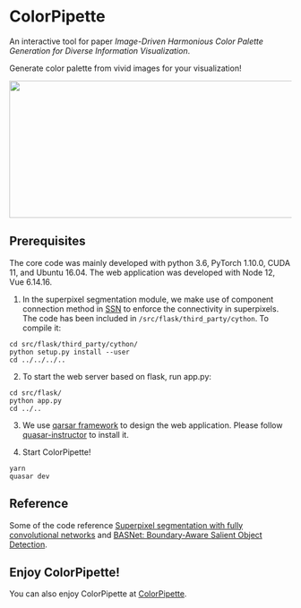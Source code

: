 # ColorPipette

An interactive tool for paper *Image-Driven Harmonious Color Palette Generation for Diverse Information Visualization*.

Generate color palette from vivid images for your visualization!

<img src="https://i.postimg.cc/X71zZt1S/image.png" width=550 height=245>

## Prerequisites
The core code was mainly developed with python 3.6, PyTorch 1.10.0, CUDA 11, and Ubuntu 16.04.
The web application was developed with Node 12, Vue 6.14.16.

1. In the superpixel segmentation module, we make use of component connection method in [SSN](http://github.com/NVlabs/ssn_superpixels) to enforce the connectivity in superpixels. The code has been included in ```/src/flask/third_party/cython```. To compile it:
```
cd src/flask/third_party/cython/
python setup.py install --user
cd ../../../..
```

2. To start the web server based on flask, run app.py:
```
cd src/flask/
python app.py
cd ../..
```

3. We use [qarsar framework](https://quasar.dev/) to design the web application. Please follow [quasar-instructor](https://quasar.dev/start/quasar-cli) to install it.

4. Start ColorPipette!
```
yarn
quasar dev
```

## Reference
Some of the code reference [Superpixel segmentation with fully convolutional networks](https://github.com/fuy34/superpixel_fcn) and [BASNet: Boundary-Aware Salient Object Detection](https://github.com/xuebinqin/BASNet).

## Enjoy ColorPipette!
You can also enjoy ColorPipette at [ColorPipette](http://47.243.22.82:8080).

